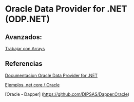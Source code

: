 # Oracle Data Provider for .NET (ODP.NET)


## Avanzados:

[Trabajar con Arrays](associative_array.md)

 
 
## Referencias

[Documentacion Oracle Data Provider for .NET](https://docs.oracle.com/en/database/oracle/oracle-data-access-components/index.html)

[Ejemplos .net core / Oracle](https://github.com/oracle/dotnet-db-samples)

[Oracle - Dapper]
(https://github.com/DIPSAS/Dapper.Oracle)

